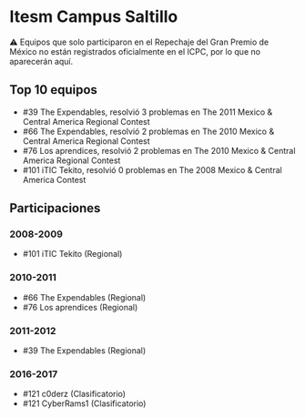 # Itesm Campus Saltillo

:warning: Equipos que solo participaron en el Repechaje del Gran Premio de México no están registrados oficialmente en el ICPC, por lo que no aparecerán aquí.

## Top 10 equipos

- #39 The Expendables, resolvió 3 problemas en The 2011 Mexico & Central America Regional Contest
- #66 The Expendables, resolvió 2 problemas en The 2010 Mexico & Central America Regional Contest
- #76 Los aprendices, resolvió 2 problemas en The 2010 Mexico & Central America Regional Contest
- #101 iTIC Tekito, resolvió 0 problemas en The 2008 Mexico & Central America Contest

## Participaciones

### 2008-2009

- #101 iTIC Tekito (Regional)

### 2010-2011

- #66 The Expendables (Regional)
- #76 Los aprendices (Regional)

### 2011-2012

- #39 The Expendables (Regional)

### 2016-2017

- #121 c0derz (Clasificatorio)
- #121 CyberRams1 (Clasificatorio)



